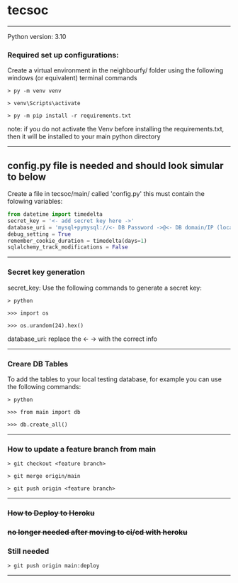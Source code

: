 # tecsoc

-----------------------------------------------------

Python version: 3.10

### Required set up configurations:

Create a virtual environment in the neighbourfy/ folder using the following windows (or equivalent) terminal commands

    > py -m venv venv

    > venv\Scripts\activate

    > py -m pip install -r requirements.txt

note: if you do not activate the Venv before installing the requirements.txt,
then it will be installed to your main python directory

-----------------------------------------------------

## config.py file is needed and should look simular to below
Create a file in tecsoc/main/ called 'config.py'
this must contain the folowing variables:

``` python
from datetime import timedelta
secret_key = '<- add secret key here ->'
database_uri = 'mysql+pymysql://<- DB Password ->@<- DB domain/IP (localhost normally) ->/<- DB Name ->'
debug_setting = True
remember_cookie_duration = timedelta(days=1)
sqlalchemy_track_modifications = False
```

-----------------------------------------------------

### Secret key generation  
secret_key: Use the following commands to generate a secret key:

    > python

    >>> import os

    >>> os.urandom(24).hex()


database_uri: replace the <- -> with the correct info

-----------------------------------------------------

### Creare DB Tables
To add the tables to your local testing database, for example you can use the following commands:

    > python

    >>> from main import db

    >>> db.create_all()

-----------------------------------------------------

### How to update a feature branch from main

    > git checkout <feature branch> 

    > git merge origin/main

    > git push origin <feature branch>

-----------------------------------------------------

### ~~How to Deploy to Heroku~~
### ~~no longer needed after moving to ci/cd with heroku~~
### Still needed

    > git push origin main:deploy

-----------------------------------------------------
